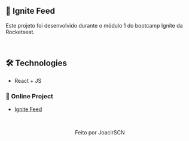 ## 📆 Ignite Feed

Este projeto foi desenvolvido durante o módulo 1 do bootcamp Ignite da Rocketseat. 

&nbsp;

## 🛠️ Technologies

* React + JS

### 🔗 Online Project
* [Ignite Feed](https://ignite-feed-six-swart.vercel.app/)

&nbsp;

<p align="center">Feito por JoacirSCN</p>
